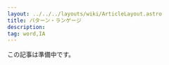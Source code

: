 ```yaml
---
layout: ../../../layouts/wiki/ArticleLayout.astro
title: パターン・ランゲージ
description:
tag: word,IA
---
```


この記事は準備中です。